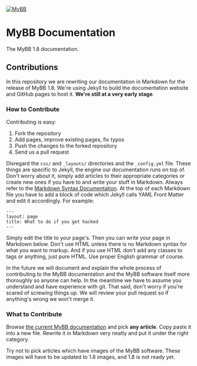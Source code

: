 [![MyBB](https://raw.github.com/mybb/mybb/feature/images/logo.png "MyBB")](http://mybb.com "MyBB")
# MyBB Documentation

The MyBB 1.8 documentation.

## Contributions

In this repository we are rewriting our documentation in Markdown for the release of MyBB 1.8. We're using Jekyll to build the documentation website and GitHub pages to host it. **We're still at a very early stage**.

### How to Contribute

Contributing is easy:

1. Fork the repository
2. Add pages, improve existing pages, fix typos
3. Push the changes to the forked repository
4. Send us a pull request

Disregard the `css/` and `_layouts/` directories and the `_config.yml` file. These things are specific to Jekyll, the engine our documentation runs on top of. Don't worry about it, simply add articles to their appropriate categories or create new ones if you have to and write your stuff in Markdown. Always refer to the [Markdown Syntax Documentation](http://daringfireball.net/projects/markdown/syntax). At the top of each Markdown file you have to add a block of code which Jekyll calls YAML Front Matter and edit it accordingly. For example:

    ---
    layout: page
    title: What to do if you get hacked
    ---

Simply edit the title to your page's. Then you can write your page in Markdown below. Don't use HTML unless there is no Markdown syntax for what you want to markup. And if you use HTML don't add any classes to tags or anything, just pure HTML. Use proper English grammar of course.

In the future we will document and explain the whole process of contributing to the MyBB documentation and the MyBB software itself more thoroughly so anyone can help. In the meantime we have to assume you understand and have experience with git. That said, don't worry if you're scared of screwing things up. We will review your pull request so if anything's wrong we won't merge it.

### What to Contribute

Browse [the current MyBB documentation](http://docs.mybb.com/) and pick **any article**. Copy paste it into a new file. Rewrite it in Markdown very neatly and put it under the right category.

Try not to pick articles which have images of the MyBB software. These images will have to be updated to 1.8 images, and 1.8 is not ready yet.
